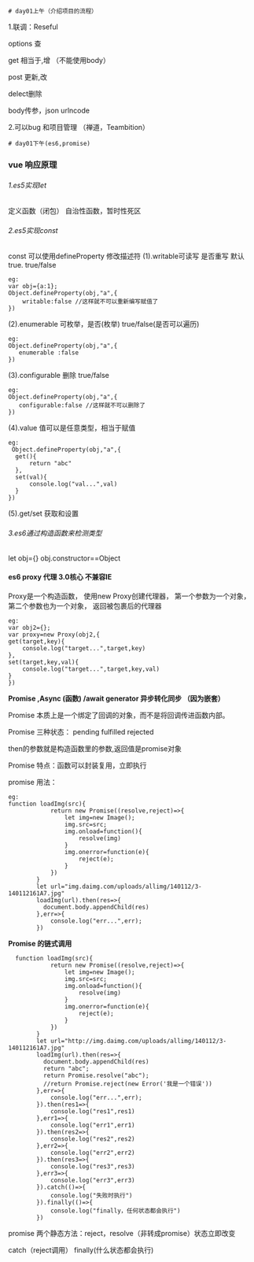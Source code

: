 ```
# day01上午（介绍项目的流程）
```
1.联调：Reseful

options  查

get 相当于,增 （不能使用body）

post 更新,改 

delect删除  

body传参，json urlncode

2.可以bug 和项目管理 （禅道，Teambition）
```
# day01下午(es6,promise)
```
### vue 响应原理

###### 1.es5实现let 

定义函数（闭包） 自治性函数，暂时性死区

###### 2.es5实现const

const 可以使用defineProperty  修改描述符 
(1).writable可读写 是否重写 默认true. true/false
```
eg:
var obj={a:1};
Object.defineProperty(obj,"a",{
    writable:false //这样就不可以重新编写赋值了
})
```

 (2).enumerable 可枚举，是否(枚举)  true/false(是否可以遍历)
 ```
 eg:
 Object.defineProperty(obj,"a",{
    enumerable :false 
})
 ```
(3).configurable        删除  true/false
 ```
 eg:
 Object.defineProperty(obj,"a",{
    configurable:false //这样就不可以删除了
})
 ```

(4).value  值可以是任意类型，相当于赋值
```
eg:
 Object.defineProperty(obj,"a",{
  get(){
      return "abc"
  },
  set(val){
      console.log("val...",val)
  }
})
```

(5).get/set 获取和设置
 
###### 3.es6通过构造函数来检测类型

let obj={}  obj.constructor==Object

#### es6 proxy 代理  3.0核心 不兼容IE

Proxy是一个构造函数， 使用new Proxy创建代理器， 第一个参数为一个对象， 第二个参数也为一个对象， 返回被包裹后的代理器

`````
eg:
var obj2={};
var proxy=new Proxy(obj2,{
get(target,key){
    console.log("target...",target,key)
},
set(target,key,val){
    console.log("target...",target,key,val)
}
})
`````
**Promise ,Async (函数) /await  generator  异步转化同步 （因为嵌套）**

Promise 本质上是一个绑定了回调的对象，而不是将回调传进函数内部。

Promise  三种状态： pending fulfilled  rejected

then的参数就是构造函数里的参数,返回值是promise对象

Promise 特点：函数可以封装复用，立即执行

promise 用法：
```
eg:
function loadImg(src){
            return new Promise((resolve,reject)=>{
                let img=new Image();
                img.src=src;
                img.onload=function(){
                    resolve(img)
                }
                img.onerror=function(e){
                    reject(e);
                }
            })
        }
        let url="img.daimg.com/uploads/allimg/140112/3-140112161A7.jpg"
        loadImg(url).then(res=>{
          document.body.appendChild(res)
        },err=>{
            console.log("err...",err);
        })
```
**Promise 的链式调用**
```
  function loadImg(src){
            return new Promise((resolve,reject)=>{
                let img=new Image();
                img.src=src;
                img.onload=function(){
                    resolve(img)
                }
                img.onerror=function(e){
                    reject(e);
                }
            })
        }
        let url="http://img.daimg.com/uploads/allimg/140112/3-140112161A7.jpg"
        loadImg(url).then(res=>{
          document.body.appendChild(res)
          return "abc";
          return Promise.resolve("abc");
          //return Promise.reject(new Error('我是一个错误'))
        },err=>{
            console.log("err...",err);
        }).then(res1=>{
            console.log("res1",res1)
        },err1=>{
            console.log("err1",err1)
        }).then(res2=>{
            console.log("res2",res2)
        },err2=>{
            console.log("err2",err2)
        }).then(res3=>{
            console.log("res3",res3)
        },err3=>{
            console.log("err3",err3)
        }).catch(()=>{
            console.log("失败时执行")
        }).finally(()=>{
            console.log("finally，任何状态都会执行")
        })
```
promise 两个静态方法：reject，resolve（非转成promise）状态立即改变

catch（reject调用） finally(什么状态都会执行)